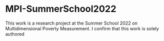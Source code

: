 # MPI-SummerSchool2022

This work is a research project at the Summer School 2022 on Multidimensional Poverty Measurement. I confirm that this work is solely authored 
